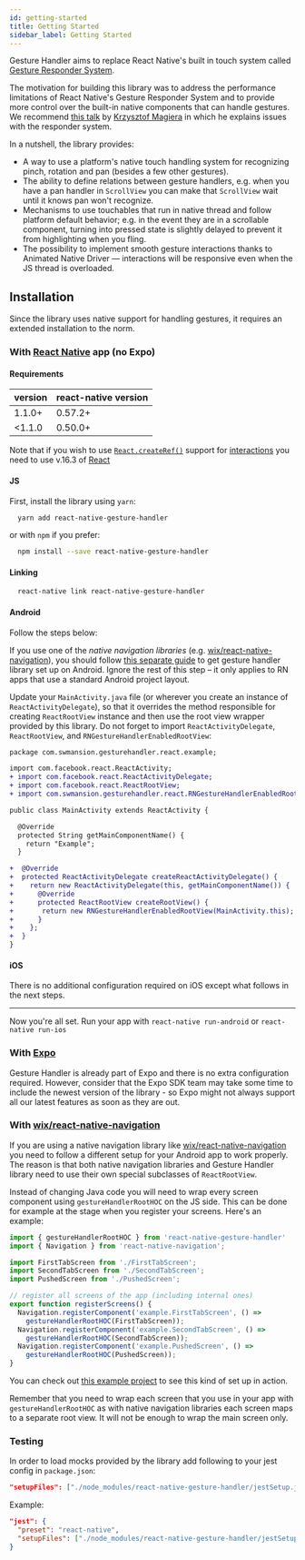 ```yaml
---
id: getting-started
title: Getting Started
sidebar_label: Getting Started
---
```


Gesture Handler aims to replace React Native's built in touch system called [Gesture Responder System](http://facebook.github.io/react-native/docs/gesture-responder-system.html).

The motivation for building this library was to address the performance limitations of React Native's Gesture Responder System and to provide more control over the built-in native components that can handle gestures.
We recommend [this talk](https://www.youtube.com/watch?v=V8maYc4R2G0) by [Krzysztof Magiera](https://twitter.com/kzzzf) in which he explains issues with the responder system.

In a nutshell, the library provides:
 - A way to use a platform's native touch handling system for recognizing pinch, rotation and pan (besides a few other gestures).
 - The ability to define relations between gesture handlers, e.g. when you have a pan handler in `ScrollView` you can make that `ScrollView` wait until it knows pan won't recognize.
 - Mechanisms to use touchables that run in native thread and follow platform default behavior; e.g. in the event they are in a scrollable component, turning into pressed state is slightly delayed to prevent it from highlighting when you fling.
 - The possibility to implement smooth gesture interactions thanks to Animated Native Driver &mdash; interactions will be responsive even when the JS thread is overloaded.


## Installation

Since the library uses native support for handling gestures, it requires an extended installation to the norm.

### With [React Native](http://facebook.github.io/react-native/) app (no Expo)
#### Requirements

| version | react-native version |
| ------- | -------------------- |
| 1.1.0+  | 0.57.2+              | 
| <1.1.0  | 0.50.0+              |

Note that if you wish to use [`React.createRef()`](https://reactjs.org/docs/refs-and-the-dom.html) support for  [interactions](interactions.md) you need to use v.16.3 of [React](https://reactjs.org/)


#### JS
First, install the library using `yarn`:
```bash
  yarn add react-native-gesture-handler
```

or with `npm` if you prefer:
```bash
  npm install --save react-native-gesture-handler
```

#### Linking
```bash
  react-native link react-native-gesture-handler
```

#### Android
Follow the steps below:

If you use one of the *native navigation libraries* (e.g. [wix/react-native-navigation](https://github.com/wix/react-native-navigation)), you should follow [this separate guide](#with-wix-react-native-navigation-https-githubcom-wix-react-native-navigation) to get gesture handler library set up on Android. Ignore the rest of this step – it only applies to RN apps that use a standard Android project layout.

Update your `MainActivity.java` file (or wherever you create an instance of `ReactActivityDelegate`), so that it overrides the method responsible for creating `ReactRootView` instance and then use the root view wrapper provided by this library. Do not forget to import `ReactActivityDelegate`, `ReactRootView`, and `RNGestureHandlerEnabledRootView`:
```diff
package com.swmansion.gesturehandler.react.example;

import com.facebook.react.ReactActivity;
+ import com.facebook.react.ReactActivityDelegate;
+ import com.facebook.react.ReactRootView;
+ import com.swmansion.gesturehandler.react.RNGestureHandlerEnabledRootView;

public class MainActivity extends ReactActivity {

  @Override
  protected String getMainComponentName() {
    return "Example";
  }

+  @Override
+  protected ReactActivityDelegate createReactActivityDelegate() {
+    return new ReactActivityDelegate(this, getMainComponentName()) {
+      @Override
+      protected ReactRootView createRootView() {
+       return new RNGestureHandlerEnabledRootView(MainActivity.this);
+      }
+    };
+  }
}
```

#### iOS
There is no additional configuration required on iOS except what follows in the next steps.

---
Now you're all set. Run your app with `react-native run-android` or `react-native run-ios`


### With [Expo](https://expo.io)
Gesture Handler is already part of Expo and there is no extra configuration required. However, consider that the Expo SDK team may take some time to include the newest version of the library - so Expo might not always support all our latest features as soon as they are out.

### With [wix/react-native-navigation](https://github.com/wix/react-native-navigation)

If you are using a native navigation library like [wix/react-native-navigation](https://github.com/wix/react-native-navigation) you need to follow a different setup for your Android app to work properly. The reason is that both native navigation libraries and Gesture Handler library need to use their own special subclasses of `ReactRootView`.

Instead of changing Java code you will need to wrap every screen component using `gestureHandlerRootHOC` on the JS side. This can be done for example at the stage when you register your screens. Here's an example:

```js
import { gestureHandlerRootHOC } from 'react-native-gesture-handler'
import { Navigation } from 'react-native-navigation';

import FirstTabScreen from './FirstTabScreen';
import SecondTabScreen from './SecondTabScreen';
import PushedScreen from './PushedScreen';

// register all screens of the app (including internal ones)
export function registerScreens() {
  Navigation.registerComponent('example.FirstTabScreen', () =>
    gestureHandlerRootHOC(FirstTabScreen));
  Navigation.registerComponent('example.SecondTabScreen', () =>
    gestureHandlerRootHOC(SecondTabScreen));
  Navigation.registerComponent('example.PushedScreen', () =>
    gestureHandlerRootHOC(PushedScreen));
}
```

You can check out [this example project](https://github.com/henrikra/nativeNavigationGestureHandler) to see this kind of set up in action.

Remember that you need to wrap each screen that you use in your app with `gestureHandlerRootHOC` as with native navigation libraries each screen maps to a separate root view. It will not be enough to wrap the main screen only.

### Testing

In order to load mocks provided by the library add following to your jest config in `package.json`:

```json 
"setupFiles": ["./node_modules/react-native-gesture-handler/jestSetup.js"]
```

Example:

```json
"jest": {
  "preset": "react-native",
  "setupFiles": ["./node_modules/react-native-gesture-handler/jestSetup.js"]
}
```
